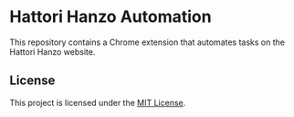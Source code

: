 # Hattori Hanzo Automation

This repository contains a Chrome extension that automates tasks on the Hattori Hanzo website.

## License

This project is licensed under the [MIT License](LICENSE).
